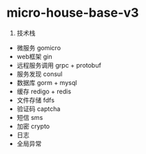 # micro-house-base-v3

1. 技术栈
- 微服务 gomicro
- web框架 gin
- 远程服务调用 grpc + protobuf
- 服务发现 consul
- 数据库 gorm + mysql
- 缓存 redigo + redis
- 文件存储 fdfs
- 验证码 captcha
- 短信 sms
- 加密 crypto
- 日志
- 全局异常